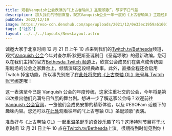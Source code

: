 ```yaml
---
title: 观看Vanquish公会表演的“《上古卷轴OL》圣诞颂歌”，尽享节日气氛
description: 加入我们的特别直播，观赏Vanquish公会一年一度的《上古卷轴OL》主题经典圣诞表演！
pubDate: 2022/12/19
image: https://eso-cdn.denohub.com/ape/uploads/2021/12/0e33ec1959a61601537cf8e2ff0ff6c9.jpg
tags: ["社区"]
layout: ../../../layouts/NewsLayout.astro
---
```


诚邀大家于北京时间 12 月 21 日上午 10
点来到我们的[Twitch.tv/Bethesda](https://www.twitch.tv/bethesda)频道，观赏[Vanquish 公会](https://vanquishguild.com/)今年对查尔斯·狄更斯圣诞剧目《圣诞颂歌》的最新改编。您可以在我们主持的官方[Bethesda Twitch 频道](https://www.twitch.tv/bethesda)上，欣赏公会成员们在装点成传统圆形剧场的公会之家舞台上，倾情演绎这段经典故事。此外，直播全程还会启用
Twitch
掉宝功能，所以事先别忘了[在此处将您的《上古卷轴 OL》账号与 Twitch 账号绑定](https://help-zh-cn.elderscrollsonline.com/app/answers/detail/a_id/56542/kw/twitch)哦！

这一表演至今已是 Vanquish
公会的年度传统，这家注重社交的公会，今年将是第四次推出他们充满冬日气氛的舞台剧。想进一步了解这家公会吗？欢迎前往[Vanquish 公会官网](https://vanquishguild.com/)，一览他们会成员安排的精彩体验，以及
#ESOFam 话题下的趣味内容。您还可以在[此处](https://www.youtube.com/watch?v=P-6qVjmyJfc)观看往年的“《上古卷轴
OL》圣诞颂歌”表演。

准备好与《上古卷轴 OL》一起重温圣诞季的奇妙乐趣了吗？这场特别节目将于北京时间 12 月 21 日上午 10
点在[Twitch.tv/Bethesda](https://www.twitch.tv/bethesda)上演。很期待到时能见到你！

